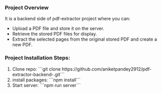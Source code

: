<h3>Project Overview</h3>
<p>It is a backend side of pdf-extractor project where you can:</p>
<ul>
    <li>Upload a PDF file and store it on the server.</li>
    <li>Retrieve the stored PDF files for display.</li>
    <li>Extract the selected pages from the original stored PDF and create a new PDF.</li>
</ul>

<h3>Project Installation Steps:</h3>
<ol>
    <li>Clone repo: ```git clone https://github.com/aniketpandey2912/pdf-extractor-backend-.git``` </li>
    <li>install packages: ```npm install```</li>
    <li>Start server: ```npm run server```</li>
</ol>
